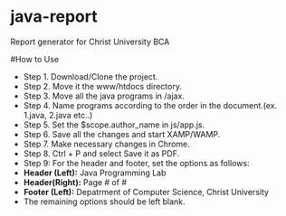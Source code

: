 # java-report
Report generator for Christ University BCA

#How to Use

- Step 1. Download/Clone the project. 
- Step 2. Move it the www/htdocs directory.
- Step 3. Move all the java programs in /ajax.
- Step 4. Name programs according to the order in the document.(ex. 1.java, 2.java etc..)
- Step 5. Set the $scope.author_name in js/app.js.
- Step 6. Save all the changes and start XAMP/WAMP.
- Step 7. Make necessary changes in Chrome.
- Step 8. Ctrl + P and select Save it as PDF.
- Step 9: For the header and footer, set the options as follows:
- **Header (Left):** Java Programming Lab
- **Header(Right):** Page # of #
- **Footer (Left):** Depatrment of Computer Science, Christ University
- The remaining options should be left blank.